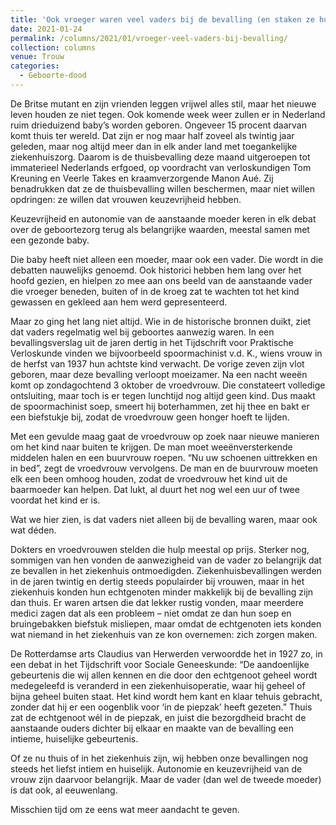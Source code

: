 ```yaml
---
title: 'Ook vroeger waren veel vaders bij de bevalling (en staken ze hun handen uit de mouwen)'
date: 2021-01-24
permalink: /columns/2021/01/vroeger-veel-vaders-bij-bevalling/
collection: columns
venue: Trouw
categories:
  - Geboorte-dood
---
```


De Britse mutant en zijn vrienden leggen vrijwel alles stil, maar het nieuwe leven houden ze niet tegen. Ook komende week weer zullen er in Nederland ruim drieduizend baby’s worden geboren. Ongeveer 15 procent daarvan komt thuis ter wereld. Dat zijn er nog maar half zoveel als twintig jaar geleden, maar nog altijd meer dan in elk ander land met toegankelijke ziekenhuiszorg. Daarom is de thuisbevalling deze maand uitgeroepen tot immaterieel Nederlands erfgoed, op voordracht van verloskundigen Tom Kreuning en Veerle Takes en kraamverzorgende Manon Aué. Zij benadrukken dat ze de thuisbevalling willen beschermen, maar niet willen opdringen: ze willen dat vrouwen keuzevrijheid hebben.

Keuzevrijheid en autonomie van de aanstaande moeder keren in elk debat over de geboortezorg terug als belangrijke waarden, meestal samen met een gezonde baby.

Die baby heeft niet alleen een moeder, maar ook een vader. Die wordt in die debatten nauwelijks genoemd. Ook historici hebben hem lang over het hoofd gezien, en hielpen zo mee aan ons beeld van de aanstaande vader die vroeger beneden, buiten of in de kroeg zat te wachten tot het kind gewassen en gekleed aan hem werd gepresenteerd. 

Maar zo ging het lang niet altijd. Wie in de historische bronnen duikt, ziet dat vaders regelmatig wel bij geboortes aanwezig waren. In een bevallingsverslag uit de jaren dertig in het Tijdschrift voor Praktische Verloskunde vinden we bijvoorbeeld spoormachinist v.d. K., wiens vrouw in de herfst van 1937 hun achtste kind verwacht. De vorige zeven zijn vlot geboren, maar deze bevalling verloopt moeizamer. Na een nacht weeën komt op zondagochtend 3 oktober de vroedvrouw. Die constateert volledige ontsluiting, maar toch is er tegen lunchtijd nog altijd geen kind. Dus maakt de spoormachinist soep, smeert hij boterhammen, zet hij thee en bakt er een biefstukje bij, zodat de vroedvrouw geen honger hoeft te lijden.

Met een gevulde maag gaat de vroedvrouw op zoek naar nieuwe manieren om het kind naar buiten te krijgen. De man moet weeënversterkende middelen halen en een buurvrouw roepen. “Nu uw schoenen uittrekken en in bed”, zegt de vroedvrouw vervolgens. De man en de buurvrouw moeten elk een been omhoog houden, zodat de vroedvrouw het kind uit de baarmoeder kan helpen. Dat lukt, al duurt het nog wel een uur of twee voordat het kind er is.

Wat we hier zien, is dat vaders niet alleen bij de bevalling waren, maar ook wat déden.

Dokters en vroedvrouwen stelden die hulp meestal op prijs. Sterker nog, sommigen van hen vonden de aanwezigheid van de vader zo belangrijk dat ze bevallen in het ziekenhuis ontmoedigden. Ziekenhuisbevallingen werden in de jaren twintig en dertig steeds populairder bij vrouwen, maar in het ziekenhuis konden hun echtgenoten minder makkelijk bij de bevalling zijn dan thuis. Er waren artsen die dat lekker rustig vonden, maar meerdere medici zagen dat als een probleem – niet omdat ze dan hun soep en bruingebakken biefstuk misliepen, maar omdat de echtgenoten iets konden wat niemand in het ziekenhuis van ze kon overnemen: zich zorgen maken.

De Rotterdamse arts Claudius van Herwerden verwoordde het in 1927 zo, in een debat in het Tijdschrift voor Sociale Geneeskunde: “De aandoenlijke gebeurtenis die wij allen kennen en die door den echtgenoot geheel wordt medegeleefd is veranderd in een ziekenhuisoperatie, waar hij geheel of bijna geheel buiten staat. Het kind wordt hem kant en klaar tehuis gebracht, zonder dat hij er een oogenblik voor ‘in de piepzak’ heeft gezeten.” Thuis zat de echtgenoot wél in de piepzak, en juist die bezorgdheid bracht de aanstaande ouders dichter bij elkaar en maakte van de bevalling een intieme, huiselijke gebeurtenis.

Of ze nu thuis of in het ziekenhuis zijn, wij hebben onze bevallingen nog steeds het liefst intiem en huiselijk. Autonomie en keuzevrijheid van de vrouw zijn daarvoor belangrijk. Maar de vader (dan wel de tweede moeder) is dat ook, al eeuwenlang.

Misschien tijd om ze eens wat meer aandacht te geven.
